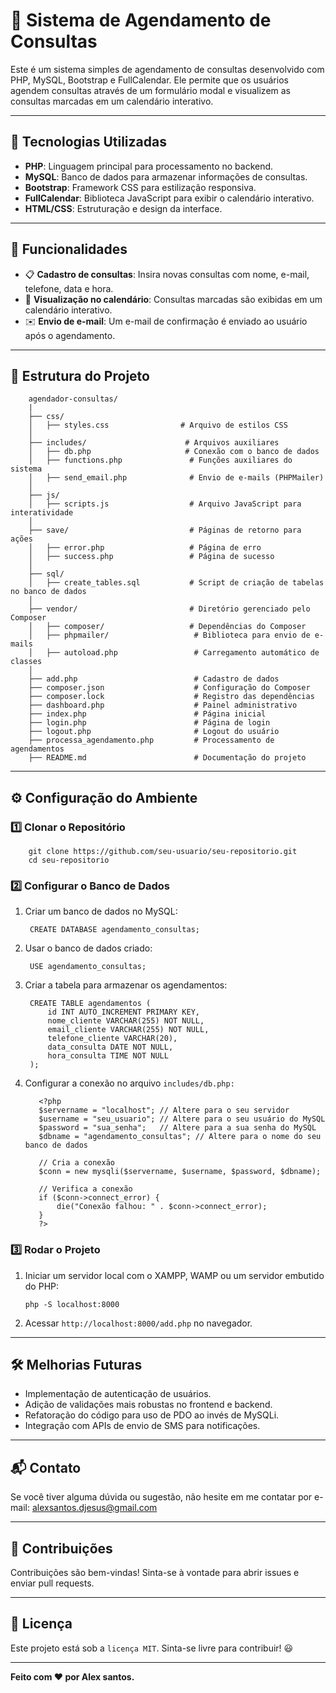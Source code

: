 # 📅 Sistema de Agendamento de Consultas

Este é um sistema simples de agendamento de consultas desenvolvido com PHP, MySQL, Bootstrap e FullCalendar. Ele permite que os usuários agendem consultas através de um formulário modal e visualizem as consultas marcadas em um calendário interativo.

---

## 🚀 Tecnologias Utilizadas

- **PHP**: Linguagem principal para processamento no backend.
- **MySQL**: Banco de dados para armazenar informações de consultas.
- **Bootstrap**: Framework CSS para estilização responsiva.
- **FullCalendar**: Biblioteca JavaScript para exibir o calendário interativo.
- **HTML/CSS**: Estruturação e design da interface.

---

## 📌 Funcionalidades

- 📋 **Cadastro de consultas**: Insira novas consultas com nome, e-mail, telefone, data e hora.
- 📅 **Visualização no calendário**: Consultas marcadas são exibidas em um calendário interativo.
- ✉️ **Envio de e-mail**: Um e-mail de confirmação é enviado ao usuário após o agendamento.

---

## 📂 Estrutura do Projeto

        agendador-consultas/
        |
        ├── css/
        │   ├── styles.css                # Arquivo de estilos CSS
        │
        ├── includes/                      # Arquivos auxiliares
        │   ├── db.php                     # Conexão com o banco de dados
        │   ├── functions.php               # Funções auxiliares do sistema
        │   ├── send_email.php              # Envio de e-mails (PHPMailer)
        │
        ├── js/
        │   ├── scripts.js                  # Arquivo JavaScript para interatividade
        │
        ├── save/                           # Páginas de retorno para ações
        │   ├── error.php                   # Página de erro
        │   ├── success.php                 # Página de sucesso
        │
        ├── sql/
        │   ├── create_tables.sql           # Script de criação de tabelas no banco de dados
        │
        ├── vendor/                         # Diretório gerenciado pelo Composer
        │   ├── composer/                   # Dependências do Composer
        │   ├── phpmailer/                   # Biblioteca para envio de e-mails
        │   ├── autoload.php                 # Carregamento automático de classes
        │
        ├── add.php                          # Cadastro de dados
        ├── composer.json                    # Configuração do Composer
        ├── composer.lock                    # Registro das dependências
        ├── dashboard.php                    # Painel administrativo
        ├── index.php                        # Página inicial
        ├── login.php                        # Página de login
        ├── logout.php                       # Logout do usuário
        ├── processa_agendamento.php         # Processamento de agendamentos
        ├── README.md                        # Documentação do projeto

---

## ⚙️ Configuração do Ambiente

### 1️⃣ Clonar o Repositório

        git clone https://github.com/seu-usuario/seu-repositorio.git
        cd seu-repositorio
          
### 2️⃣ Configurar o Banco de Dados

1. Criar um banco de dados no MySQL:

        CREATE DATABASE agendamento_consultas;

2. Usar o banco de dados criado:

        USE agendamento_consultas;

3. Criar a tabela para armazenar os agendamentos:

        CREATE TABLE agendamentos (
            id INT AUTO_INCREMENT PRIMARY KEY,
            nome_cliente VARCHAR(255) NOT NULL,
            email_cliente VARCHAR(255) NOT NULL,
            telefone_cliente VARCHAR(20),
            data_consulta DATE NOT NULL,
            hora_consulta TIME NOT NULL
        );

4. Configurar a conexão no arquivo ``includes/db.php:``

          <?php
          $servername = "localhost"; // Altere para o seu servidor
          $username = "seu_usuario"; // Altere para o seu usuário do MySQL
          $password = "sua_senha";   // Altere para a sua senha do MySQL
          $dbname = "agendamento_consultas"; // Altere para o nome do seu banco de dados
          
          // Cria a conexão
          $conn = new mysqli($servername, $username, $password, $dbname);
          
          // Verifica a conexão
          if ($conn->connect_error) {
              die("Conexão falhou: " . $conn->connect_error);
          }
          ?>

### 3️⃣ Rodar o Projeto

1. Iniciar um servidor local com o XAMPP, WAMP ou um servidor embutido do PHP:

       php -S localhost:8000
   
3. Acessar `http://localhost:8000/add.php` no navegador.

---

## 🛠️ Melhorias Futuras

  - Implementação de autenticação de usuários.
  - Adição de validações mais robustas no frontend e backend.
  - Refatoração do código para uso de PDO ao invés de MySQLi.
  - Integração com APIs de envio de SMS para notificações.
    
---

## 📬 Contato

Se você tiver alguma dúvida ou sugestão, não hesite em me contatar por e-mail: alexsantos.djesus@gmail.com

---

## 🤝 Contribuições

Contribuições são bem-vindas! Sinta-se à vontade para abrir issues e enviar pull requests.

---

## 📜 Licença
Este projeto está sob a `licença MIT`. Sinta-se livre para contribuir! 😃

---

**Feito com ❤️ por Alex santos.**
